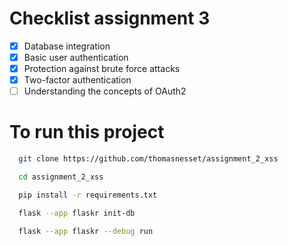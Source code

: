 # Checklist assignment 3
- [x] Database integration
- [x] Basic user authentication
- [x] Protection against brute force attacks
- [x] Two-factor authentication
- [ ] Understanding the concepts of OAuth2

# To run this project

```bash
  git clone https://github.com/thomasnesset/assignment_2_xss
```
```bash
  cd assignment_2_xss
```
```bash
  pip install -r requirements.txt
```
```bash
  flask --app flaskr init-db
```
```bash
  flask --app flaskr --debug run
```

